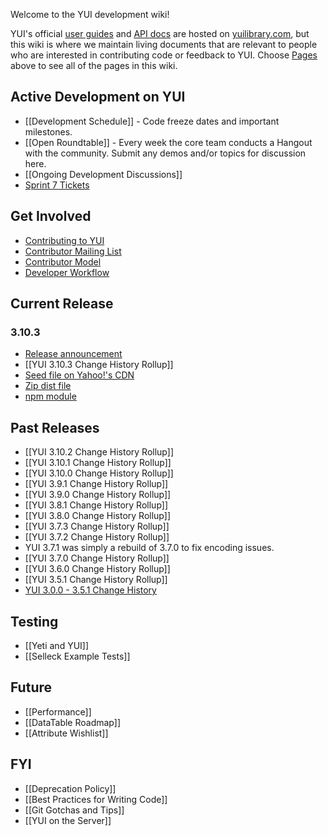 Welcome to the YUI development wiki!

YUI's official [user guides](http://yuilibrary.com/yui/docs/guides/) and [API docs](http://yuilibrary.com/yui/docs/api/) are hosted on [yuilibrary.com](http://yuilibrary.com/), but this wiki is where we maintain living documents that are relevant to people who are interested in contributing code or feedback to YUI. Choose [Pages](https://github.com/yui/yui3/wiki/_pages) above to see all of the pages in this wiki.

## Active Development on YUI

* [[Development Schedule]] - Code freeze dates and important milestones.
* [[Open Roundtable]] - Every week the core team conducts a Hangout with the community. Submit any demos and/or topics for discussion here.
* [[Ongoing Development Discussions]]
* [Sprint 7 Tickets](https://github.com/yui/yui3/issues?direction=desc&labels=&milestone=6&page=1&sort=created&state=open)

## Get Involved
* [Contributing to YUI](https://github.com/yui/yui3/wiki/Contributing.md)
* [Contributor Mailing List](https://groups.google.com/forum/?fromgroups=#!forum/yui-contrib)
* [Contributor Model](https://github.com/yui/yui3/wiki/Contributor-Model)
* [Developer Workflow](https://github.com/yui/yui3/wiki/Developer-Workflow)

## Current Release

### 3.10.3

* [Release announcement](http://www.yuiblog.com/blog/2013/06/06/yui-3-10-3-released-to-fix-reintroduced-swf-vulnerability/)
* [[YUI 3.10.3 Change History Rollup]]
* [Seed file on Yahoo!'s CDN](http://yui.yahooapis.com/3.10.3/build/yui/yui-min.js)
* [Zip dist file](http://yui.zenfs.com/releases/yui3/yui_3.10.3.zip)
* [npm module](https://npmjs.org/package/yui)

## Past Releases
* [[YUI 3.10.2 Change History Rollup]]
* [[YUI 3.10.1 Change History Rollup]]
* [[YUI 3.10.0 Change History Rollup]]
* [[YUI 3.9.1 Change History Rollup]]
* [[YUI 3.9.0 Change History Rollup]]
* [[YUI 3.8.1 Change History Rollup]]
* [[YUI 3.8.0 Change History Rollup]]
* [[YUI 3.7.3 Change History Rollup]]
* [[YUI 3.7.2 Change History Rollup]]
* YUI 3.7.1 was simply a rebuild of 3.7.0 to fix encoding issues.
* [[YUI 3.7.0 Change History Rollup]]
* [[YUI 3.6.0 Change History Rollup]]
* [[YUI 3.5.1 Change History Rollup]]
* [YUI 3.0.0 - 3.5.1 Change History](https://github.com/yui/yui3/blob/600d55ca4c7724bbbbb21cb8a6dca881216655ec/HISTORY.md)

## Testing
* [[Yeti and YUI]]
* [[Selleck Example Tests]]

## Future

* [[Performance]]
* [[DataTable Roadmap]]
* [[Attribute Wishlist]]

## FYI

* [[Deprecation Policy]]
* [[Best Practices for Writing Code]]
* [[Git Gotchas and Tips]]
* [[YUI on the Server]]